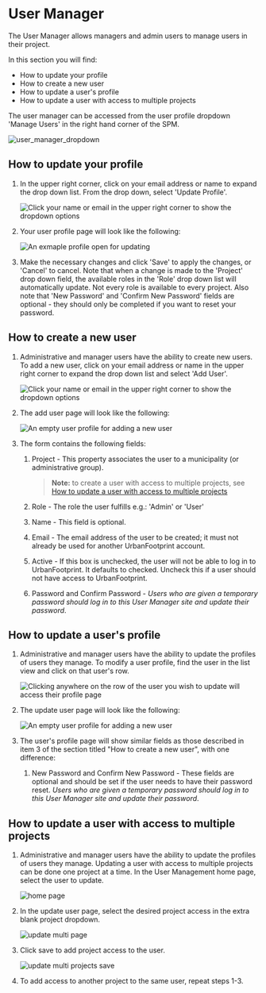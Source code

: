 # User Manager

The User Manager allows managers and admin users to manage users in their project.

In this section you will find:

* How to update your profile
* How to create a new user
* How to update a user's profile
* How to update a user with access to multiple projects

The user manager can be accessed from the user profile dropdown 'Manage Users' in the right hand corner of the SPM.

![user_manager_dropdown](images/scag_12_7_15/manage_users_dropdown.png)

## How to update your profile


1. In the upper right corner, click on your email address or name to expand the drop down list. From the drop down, select 'Update Profile'.


    ![Click your name or email in the upper right corner to show the dropdown options](images/user_manager_update_profile_link.png)


2. Your user profile page will look like the following:

    ![An exmaple profile open for updating](images/user_manager_update_profile_page.png)

3. Make the necessary changes and click 'Save' to apply the changes, or 'Cancel' to cancel. Note that when a change is made to the 'Project' drop down field,
the available roles in the 'Role' drop down list will automatically update. Not every role is available to every project. Also note that 'New Password' and
'Confirm New Password' fields are optional - they should only be completed if you want to reset your password.

## How to create a new user

1. Administrative and manager users have the ability to create new users. To add a new user, click on your email address or name in the upper right corner to
expand the drop down list and select 'Add User'.

    ![Click your name or email in the upper right corner to show the dropdown options](images/user_manager_add_user_link.png)

2. The add user page will look like the following:

    ![An empty user profile for adding a new user](images/user_manager_add_user_page.png)

3. The form contains the following fields:
    1. Project - This property associates the user to a municipality (or administrative group).

        >**Note:** to create a user with access to multiple projects, see [How to update a user with access to multiple projects](/user_manager/#how-to-update-a-user-with-access-to-multiple-projects)

    2. Role - The role the user fulfills e.g.: 'Admin' or 'User'
    3. Name - This field is optional.
    4. Email - The email address of the user to be created; it must not already be used for another UrbanFootprint account.
    5. Active - If this box is unchecked, the user will not be able to log in to UrbanFootprint. It defaults to checked. Uncheck this if a user should not have
access to UrbanFootprint.
    6. Password and Confirm Password - _Users who are given a temporary password should log in to this User Manager site and update their password_.

## How to update a user's profile

1. Administrative and manager users have the ability to update the profiles of users they manage. To modify a user profile, find the user in the list view and
click on that user's row.

    ![Clicking anywhere on the row of the user you wish to update will access their profile page](images/user_manager_select_user_from_list.png)

2. The update user page will look like the following:

    ![An empty user profile for adding a new user](images/user_manager_update_user_page.png)

3. The user's profile page will show similar fields as those described in item 3 of the section titled "How to create a new user", with one difference:
    1. New Password and Confirm New Password - These fields are optional and should be set if the user needs to have their password reset. _Users who are
given a temporary password should log in to this User Manager site and update their password_.

## How to update a user with access to multiple projects

1. Administrative and manager users have the ability to update the profiles of users they manage. Updating a user with access to multiple projects can be done one project at a time. In the User Management home page, select the user to update.

    ![home page](images/user_manager_adding_multi_project_home_page.png)

2. In the update user page, select the desired project access in the extra blank project dropdown.

    ![update multi page](images/user_manager_add_multi_project_update_user.png)

3. Click save to add project access to the user.

    ![update multi projects save](images/user_manager_add_multi_project_save.png)

4. To add access to another project to the same user, repeat steps 1-3.
